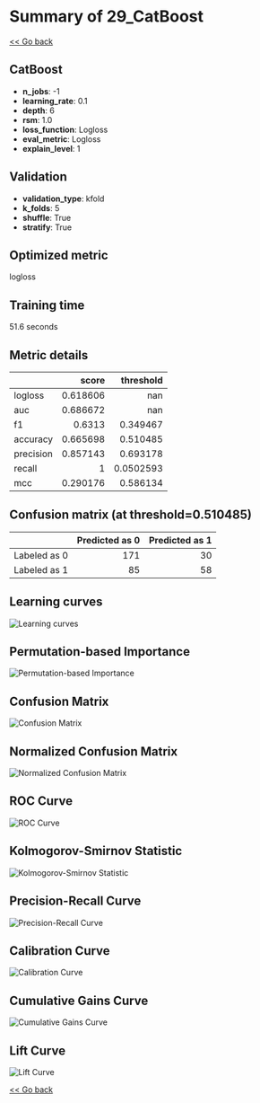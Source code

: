 # Summary of 29_CatBoost

[<< Go back](../README.md)


## CatBoost
- **n_jobs**: -1
- **learning_rate**: 0.1
- **depth**: 6
- **rsm**: 1.0
- **loss_function**: Logloss
- **eval_metric**: Logloss
- **explain_level**: 1

## Validation
 - **validation_type**: kfold
 - **k_folds**: 5
 - **shuffle**: True
 - **stratify**: True

## Optimized metric
logloss

## Training time

51.6 seconds

## Metric details
|           |    score |   threshold |
|:----------|---------:|------------:|
| logloss   | 0.618606 | nan         |
| auc       | 0.686672 | nan         |
| f1        | 0.6313   |   0.349467  |
| accuracy  | 0.665698 |   0.510485  |
| precision | 0.857143 |   0.693178  |
| recall    | 1        |   0.0502593 |
| mcc       | 0.290176 |   0.586134  |


## Confusion matrix (at threshold=0.510485)
|              |   Predicted as 0 |   Predicted as 1 |
|:-------------|-----------------:|-----------------:|
| Labeled as 0 |              171 |               30 |
| Labeled as 1 |               85 |               58 |

## Learning curves
![Learning curves](learning_curves.png)

## Permutation-based Importance
![Permutation-based Importance](permutation_importance.png)
## Confusion Matrix

![Confusion Matrix](confusion_matrix.png)


## Normalized Confusion Matrix

![Normalized Confusion Matrix](confusion_matrix_normalized.png)


## ROC Curve

![ROC Curve](roc_curve.png)


## Kolmogorov-Smirnov Statistic

![Kolmogorov-Smirnov Statistic](ks_statistic.png)


## Precision-Recall Curve

![Precision-Recall Curve](precision_recall_curve.png)


## Calibration Curve

![Calibration Curve](calibration_curve_curve.png)


## Cumulative Gains Curve

![Cumulative Gains Curve](cumulative_gains_curve.png)


## Lift Curve

![Lift Curve](lift_curve.png)



[<< Go back](../README.md)
